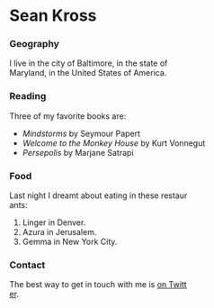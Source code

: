 # Sean Kross
### Geography
I live in the city of Baltimore, in the state of \
Maryland, in the United States
of America.
### Reading
Three of my favorite books are:
- *Mindstorms* by Seymour Papert
- *Welcome to the Monkey House* by Kurt Vonnegut
- *Persepolis* by Marjane Satrapi
### Food
Last night I dreamt about eating in these restaur\
ants:
1. Linger in Denver.
2. Azura in Jerusalem.
3. Gemma in New York City.
### Contact
The best way to get in touch with me is [on Twitt\
er](https://twitter.com/seankross).
